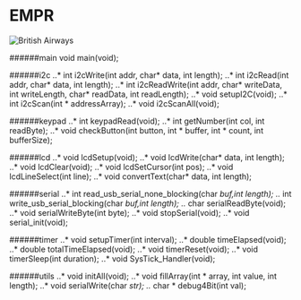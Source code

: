 # EMPR
![British Airways](https://goodlogo.com/images/logos/british_airways_logo_2591.gif)

######main
	void main(void);

######i2c 
..* int i2cWrite(int addr, char* data, int length);
..* int i2cRead(int addr, char* data, int length);
..* int i2cReadWrite(int addr, char* writeData, int writeLength, char* readData, int readLength);
..* void setupI2C(void);
..* int i2cScan(int * addressArray);
..* void i2cScanAll(void);

######keypad 
..* int keypadRead(void);
..* int getNumber(int col, int readByte);
..* void checkButton(int button, int * buffer, int * count, int bufferSize);

######lcd 
..* void lcdSetup(void);
..* void lcdWrite(char* data, int length);
..* void lcdClear(void);
..* void lcdSetCursor(int pos);
..* void lcdLineSelect(int line);
..* void convertText(char* data, int length);

######serial 
..* int read_usb_serial_none_blocking(char *buf,int length);
..* int write_usb_serial_blocking(char *buf,int length);
..* char serialReadByte(void);
..* void serialWriteByte(int byte);
..* void stopSerial(void);
..* void serial_init(void);

######timer 
..* void setupTimer(int interval);
..* double timeElapsed(void);
..* double totalTimeElapsed(void);
..* void timerReset(void);
..* void timerSleep(int duration);
..* void SysTick_Handler(void);

######utils 
..* void initAll(void);
..* void fillArray(int * array, int value, int length);
..* void serialWrite(char *str);
..* char * debug4Bit(int val);
